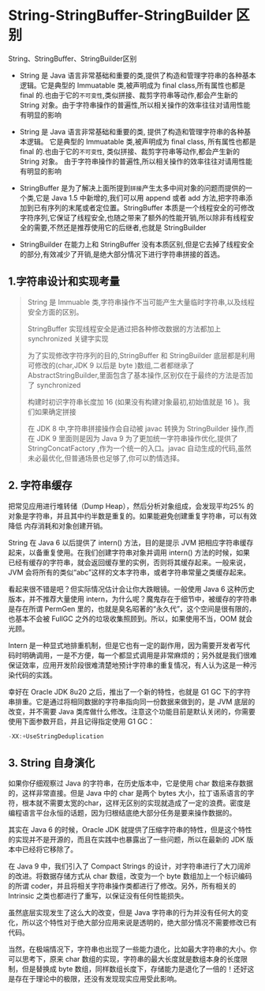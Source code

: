 # String-StringBuffer-StringBuilder 区别

String、StringBuffer、StringBuilder区别
- String 是 Java 语言非常基础和重要的类,提供了构造和管理字符串的各种基本逻辑。它是典型的 Immuatable 类,被声明成为 final class,所有属性也都是 final 的.也由于它的`不可变性`,类似拼接、裁剪字符串等动作,都会产生新的 String 对象。由于字符串操作的普遍性,所以相关操作的效率往往对请用性能有明显的影响

- String 是 Java 语言非常基础和重要的类,
提供了构造和管理字符串的各种基本逻辑。
它是典型的 Immuatable 类,被声明成为 final class,
所有属性也都是 final 的.也由于它的`不可变性`,
类似拼接、裁剪字符串等动作,都会产生新的 String 对象。
由于字符串操作的普遍性,所以相关操作的效率往往对请用性能有明显的影响


-   StringBuffer 是为了解决上面所提到`拼接`产生太多中间对象的问题而提供的一个类,它是 Java 1.5 中新增的,我们可以用 append 或者 add 方法,把字符串添加到已有序列的末尾或者定位置。StringBuffer 本质是一个线程安全的可修改字符序列,它保证了线程安全,也随之带来了额外的性能开销,所以除非有线程安全的需要,不然还是推荐使用它的后继者,也就是 StringBuilder

-   StringBuilder 在能力上和 StringBuffer 没有本质区别,但是它去掉了线程安全的部分,有效减少了开销,是绝大部分情况下进行字符串拼接的首选。

## 1.字符串设计和实现考量

> String 是 Immuable 类,字符串操作不当可能产生大量临时字符串,以及线程安全方面的区别。
>
> StringBuffer 实现线程安全是通过把各种修改数据的方法都加上 synchronized 关键字实现
>
> 为了实现修改字符序列的目的,StringBuffer 和 StringBuilder 底层都是利用可修改的(char,JDK 9 以后是 byte )数组,二者都继承了 AbstractStringBuilder,里面包含了基本操作,区别仅在于最终的方法是否加了 synchronized
>
> 构建时初识字符串长度加 16 (如果没有构建对象最初,初始值就是 16 )。我们如果确定拼接
>
> 在 JDK 8 中,字符串拼接操作会自动被 javac 转换为 StringBuilder 操作,而在 JDK 9 里面则是因为 Java 9 为了更加统一字符串操作优化,提供了 StringConcatFactory ,作为一个统一的入口。javac 自动生成的代码,虽然未必最优化,但普通场景也足够了,你可以酌情选择。

## 2. 字符串缓存

把常见应用进行堆转储（Dump Heap），然后分析对象组成，会发现平均25% 的对象是字符串，并且其中约半数是重复的。如果能避免创建重复字符串，可以有效降低
内存消耗和对象创建开销。

String 在 Java 6 以后提供了 intern() 方法，目的是提示 JVM 把相应字符串缓存起来，以备重复使用。在我们创建字符串对象并调用 intern() 方法的时候，如果已经有缓存的字符串，就会返回缓存里的实例，否则将其缓存起来。一般来说，JVM 会将所有的类似“abc”这样的文本字符串，或者字符串常量之类缓存起来。

看起来很不错是吧？但实际情况估计会让你大跌眼镜。一般使用 Java 6 这种历史版本，并不推荐大量使用 intern，为什么呢？魔鬼存在于细节中，被缓存的字符串是存在所谓 PermGen 里的，也就是臭名昭著的“永久代”，这个空间是很有限的，也基本不会被 FullGC 之外的垃圾收集照顾到。所以，如果使用不当，OOM 就会光顾。

Intern 是一种显式地排重机制，但是它也有一定的副作用，因为需要开发者写代码时明确调用，一是不方便，每一个都显式调用是非常麻烦的；另外就是我们很难保证效率，应用开发阶段很难清楚地预计字符串的重复情况，有人认为这是一种污染代码的实践。

幸好在 Oracle JDK 8u20 之后，推出了一个新的特性，也就是 G1 GC 下的字符串排重。它是通过将相同数据的字符串指向同一份数据来做到的，是 JVM 底层的改变，并不需要 Java 类库做什么修改。注意这个功能目前是默认关闭的，你需要使用下面参数开启，并且记得指定使用 G1 GC：

```java
-XX:+UseStringDeduplication
```

## 3. String 自身演化

如果你仔细观察过 Java 的字符串，在历史版本中，它是使用 char 数组来存数据的，这样非常直接。但是 Java 中的 char 是两个 bytes 大小，拉丁语系语言的字符，根本就不需要太宽的char，这样无区别的实现就造成了一定的浪费。密度是编程语言平台永恒的话题，因为归根结底绝大部分任务是要来操作数据的。

其实在 Java 6 的时候，Oracle JDK 就提供了压缩字符串的特性，但是这个特性的实现并不是开源的，而且在实践中也暴露出了一些问题，所以在最新的 JDK 版本中已经将它移除了。

在 Java 9 中，我们引入了 Compact Strings 的设计，对字符串进行了大刀阔斧的改进。将数据存储方式从 char 数组，改变为一个 byte 数组加上一个标识编码的所谓 coder，并且将相关字符串操作类都进行了修改。另外，所有相关的 Intrinsic 之类也都进行了重写，以保证没有任何性能损失。

虽然底层实现发生了这么大的改变，但是 Java 字符串的行为并没有任何大的变化，所以这个特性对于绝大部分应用来说是透明的，绝大部分情况不需要修改已有代码。

当然，在极端情况下，字符串也出现了一些能力退化，比如最大字符串的大小。你可以思考下，原来 char 数组的实现，字符串的最大长度就是数组本身的长度限制，但是替换成 byte 数组，同样数组长度下，存储能力是退化了一倍的！还好这是存在于理论中的极限，还没有发现现实应用受此影响。
